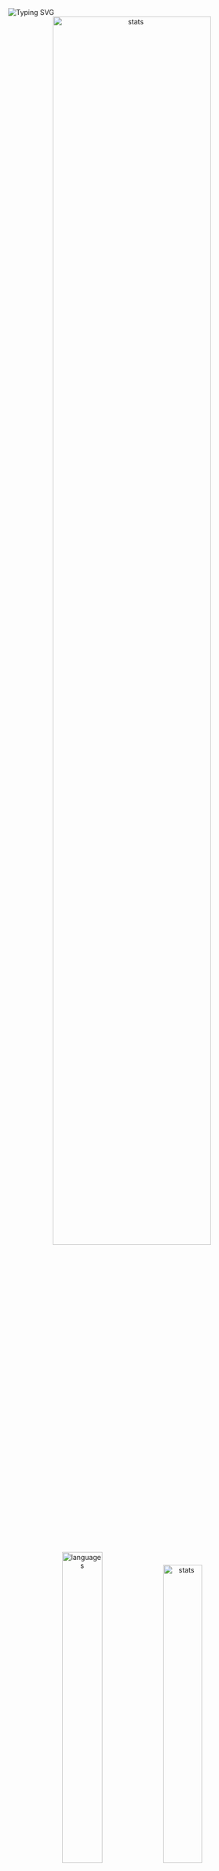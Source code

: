 <img src="https://readme-typing-svg.demolab.com?font=Fira+Code&size=50&duration=3000&color=9745F5&center=true&multiline=true&repeat=false&random=false&width=1000&height=150&lines=Hi!+I'm+Vanya;Python+Fullstack+Developer" alt="Typing SVG" />
<div align="center">
  <img src="http://github-readme-streak-stats.herokuapp.com?user=schr1k&theme=midnight-purple&hide_border=true&border_radius=0&date_format=j%20M%5B%20Y%5D&card_width=500&dates=9745F5&background=020202&border=9745F5&stroke=9745F5&ring=9745F5&fire=9745F5&currStreakNum=9745F5&sideNums=9745F5&currStreakLabel=9745F5&sideLabels=9745F5&excludeDaysLabel=9745F5" alt="stats" width=80%/>
</div>
<div align="center">
  <img src="https://github-readme-stats.vercel.app/api/top-langs/?username=schr1k&hide_border=true&bg_color=020202&text_color=9745F5&title_color=9745F5&layout=compact" alt="languages" width=40.25%>
  <img src="https://github-readme-stats.vercel.app/api?username=schr1k&show_icons=true&hide_border=true&bg_color=020202&text_color=9745F5&title_color=9745F5&icon_color=9745F5&hide_rank=true&hide=contribs,issues" alt="stats" width=39.4%/>
</div>
<div align="center">
  <h1>Skills:</h1>
  <img src="https://skillicons.dev/icons?i=py,postgres,html,css,js,ts,react,next,git,linux" alt="skills" width=80%>
</div>

---
<!--START_SECTION:waka-->
**🐱 My GitHub Data** 

> 📦 85.3 kB Used in GitHub's Storage 
 > 
> 🏆 810 Contributions in the Year 2023
 > 
> 💼 Opted to Hire
 > 
> 📜 9 Public Repositories 
 > 
> 🔑 15 Private Repositories 
 > 
📊 **This Week I Spent My Time On** 

```text
🕑︎ Time Zone: Europe/Moscow

💬 Programming Languages: 
Python                   5 hrs 40 mins       █████████████████░░░░░░░░   69.81 % 
TypeScript               1 hr 7 mins         ███░░░░░░░░░░░░░░░░░░░░░░   13.88 % 
SQL                      16 mins             █░░░░░░░░░░░░░░░░░░░░░░░░   03.42 % 
SVG                      11 mins             █░░░░░░░░░░░░░░░░░░░░░░░░   02.33 % 
Text                     9 mins              ░░░░░░░░░░░░░░░░░░░░░░░░░   01.88 % 

🔥 Editors: 
PyCharm                  5 hrs 48 mins       ██████████████████░░░░░░░   71.50 % 
WebStorm                 1 hr 53 mins        ██████░░░░░░░░░░░░░░░░░░░   23.25 % 
DataGrip                 16 mins             █░░░░░░░░░░░░░░░░░░░░░░░░   03.42 % 
Vim                      8 mins              ░░░░░░░░░░░░░░░░░░░░░░░░░   01.82 % 

💻 Operating System: 
Windows                  7 hrs 59 mins       █████████████████████████   98.18 % 
Linux                    8 mins              ░░░░░░░░░░░░░░░░░░░░░░░░░   01.82 % 
```

**I Mostly Code in Python** 

```text
Python                   20 repos            █████████████████░░░░░░░░   68.97 % 
HTML                     3 repos             ███░░░░░░░░░░░░░░░░░░░░░░   10.34 % 
TypeScript               3 repos             ███░░░░░░░░░░░░░░░░░░░░░░   10.34 % 
JavaScript               2 repos             ██░░░░░░░░░░░░░░░░░░░░░░░   06.90 % 
Lasso                    1 repo              █░░░░░░░░░░░░░░░░░░░░░░░░   03.45 % 
```




 Last Updated on 01/12/2023 17:25:18 UTC
<!--END_SECTION:waka-->
